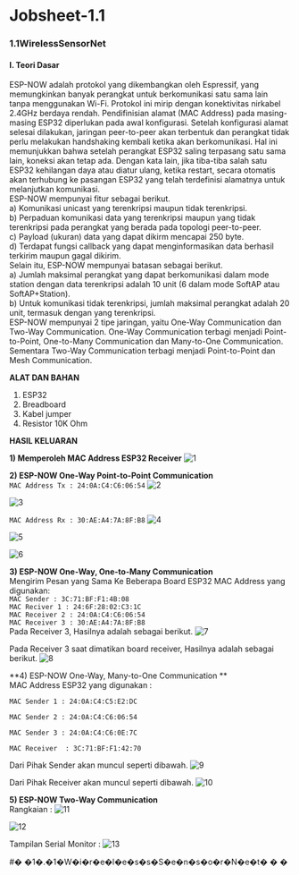 ﻿# Jobsheet-1.1

### 1.1WirelessSensorNet

#### I. Teori Dasar

ESP-NOW adalah protokol yang dikembangkan oleh Espressif, yang memungkinkan banyak perangkat untuk berkomunikasi satu sama lain tanpa menggunakan Wi-Fi. Protokol ini mirip dengan konektivitas nirkabel 2.4GHz berdaya rendah. Pendifinisian alamat (MAC Address) pada masing-masing ESP32 diperlukan pada awal konfigurasi. Setelah konfigurasi alamat selesai dilakukan, jaringan peer-to-peer akan terbentuk dan perangkat tidak perlu melakukan handshaking kembali ketika akan berkomunikasi. Hal ini memunjukkan bahwa setelah perangkat ESP32 saling terpasang satu sama lain, koneksi akan tetap ada. Dengan kata lain, jika tiba-tiba salah satu ESP32 kehilangan daya atau diatur ulang, ketika restart, secara otomatis akan terhubung ke pasangan ESP32 yang telah terdefinisi alamatnya untuk melanjutkan komunikasi.<br />
ESP-NOW mempunyai fitur sebagai berikut.<br />
  a) Komunikasi unicast yang terenkripsi maupun tidak terenkripsi. <br />
  b) Perpaduan komunikasi data yang terenkripsi maupun yang tidak terenkripsi pada perangkat yang berada pada topologi peer-to-peer. <br />
  c) Payload (ukuran) data yang dapat dikirm mencapai 250 byte.<br />
  d) Terdapat fungsi callback yang dapat menginformasikan data berhasil terkirim maupun gagal dikirim.<br />
Selain itu, ESP-NOW mempunyai batasan sebagai berikut.<br />
  a) Jumlah maksimal perangkat yang dapat berkomunikasi dalam mode station dengan data terenkripsi adalah 10 unit (6 dalam mode SoftAP atau SoftAP+Station). <br />
  b) Untuk komunikasi tidak terenkripsi, jumlah maksimal perangkat adalah 20 unit, termasuk dengan yang terenkripsi. <br />
ESP-NOW mempunyai 2 tipe jaringan, yaitu One-Way Communication dan Two-Way Communication. One-Way Communication terbagi menjadi Point-to-Point, One-to-Many Communication dan Many-to-One Communication. Sementara Two-Way Communication terbagi menjadi Point-to-Point dan Mesh Communication.

**ALAT DAN BAHAN**
1) ESP32
2) Breadboard
3) Kabel jumper
4) Resistor 10K Ohm

**HASIL KELUARAN**

**1) Memperoleh MAC Address ESP32 Receiver**
![1](https://user-images.githubusercontent.com/121251478/210923730-e9bb5a41-027b-4b43-8279-3a181e8a782a.png)

**2) ESP-NOW One-Way Point-to-Point Communication** <br />
`MAC Address Tx : 24:0A:C4:C6:06:54`
![2](https://user-images.githubusercontent.com/121251478/210923759-fa750ccd-2396-4e88-871e-44fc03829141.png)

![3](https://user-images.githubusercontent.com/121251478/210923799-3b44ff84-2493-47ef-8b04-28130c86cd99.png)

`MAC Address Rx : 30:AE:A4:7A:8F:B8`
![4](https://user-images.githubusercontent.com/121251478/210923812-164c82ab-ce84-453b-9678-39dff3a56642.png)

![5](https://user-images.githubusercontent.com/121251478/210923856-afb79a09-270b-497e-97c7-282993c2eb7e.png)

![6](https://user-images.githubusercontent.com/121251478/210923867-5de1496c-bed6-4e85-8553-1ebe7c13a3d7.png)

**3) ESP-NOW One-Way, One-to-Many Communication** <br />
Mengirim Pesan yang Sama Ke Beberapa Board ESP32 MAC Address yang digunakan: <br />
`MAC Sender : 3C:71:BF:F1:4B:08`  <br />
`MAC Reciver 1 : 24:6F:28:02:C3:1C` <br />
`MAC Receiver 2 : 24:0A:C4:C6:06:54` <br />
`MAC Receiver 3 : 30:AE:A4:7A:8F:B8` <br />
Pada Receiver 3, Hasilnya adalah sebagai berikut.
![7](https://user-images.githubusercontent.com/121251478/210923877-2ebe7cfb-27b6-4db7-ac11-8d6d466b5f18.png)

Pada Receiver 3 saat dimatikan board receiver, Hasilnya adalah sebagai berikut.
![8](https://user-images.githubusercontent.com/121251478/210923911-54db9750-b336-4c11-a93a-bc017ca03325.png)

**4) ESP-NOW One-Way, Many-to-One Communication ** <br />
MAC Address ESP32 yang digunakan :

`MAC Sender 1 : 24:0A:C4:C5:E2:DC`

`MAC Sender 2 : 24:0A:C4:C6:06:54`

`MAC Sender 3 : 24:0A:C4:C6:0E:7C`

`MAC Receiver  : 3C:71:BF:F1:42:70`

Dari Pihak Sender akan muncul seperti dibawah.
![9](https://user-images.githubusercontent.com/121251478/210924010-bdf1e4a2-2afa-42b3-a182-826043d1ba18.png)


Dari Pihak Receiver akan muncul seperti dibawah.
![10](https://user-images.githubusercontent.com/121251478/210924060-a550c944-a883-4af9-a5f6-4d5a5cae77ec.png)


**5) ESP-NOW Two-Way Communication** <br />
Rangkaian :
![11](https://user-images.githubusercontent.com/121251478/210924075-72012cbd-7df0-4594-8404-7ee9a3522def.png)

![12](https://user-images.githubusercontent.com/121251478/210924087-2e467d6d-2982-4f87-bdf6-c8240f79474e.png)


Tampilan Serial Monitor :
![13](https://user-images.githubusercontent.com/121251478/210924103-2ad8e28e-7360-4a26-a15b-72ccc61a92f8.png)













#� �1�.�1�W�i�r�e�l�e�s�s�S�e�n�s�o�r�N�e�t�
�
�
